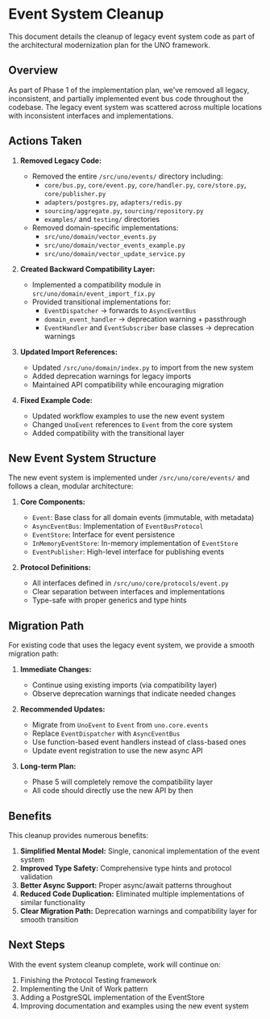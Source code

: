 # Event System Cleanup

This document details the cleanup of legacy event system code as part of the architectural modernization plan for the UNO framework.

## Overview

As part of Phase 1 of the implementation plan, we've removed all legacy, inconsistent, and partially implemented event bus code throughout the codebase. The legacy event system was scattered across multiple locations with inconsistent interfaces and implementations.

## Actions Taken

1. **Removed Legacy Code:**
   - Removed the entire `/src/uno/events/` directory including:
     - `core/bus.py`, `core/event.py`, `core/handler.py`, `core/store.py`, `core/publisher.py`
     - `adapters/postgres.py`, `adapters/redis.py`
     - `sourcing/aggregate.py`, `sourcing/repository.py`
     - `examples/` and `testing/` directories
   - Removed domain-specific implementations:
     - `src/uno/domain/vector_events.py`
     - `src/uno/domain/vector_events_example.py`
     - `src/uno/domain/vector_update_service.py`

2. **Created Backward Compatibility Layer:**
   - Implemented a compatibility module in `src/uno/domain/event_import_fix.py`
   - Provided transitional implementations for:
     - `EventDispatcher` → forwards to `AsyncEventBus`
     - `domain_event_handler` → deprecation warning + passthrough
     - `EventHandler` and `EventSubscriber` base classes → deprecation warnings

3. **Updated Import References:**
   - Updated `/src/uno/domain/index.py` to import from the new system
   - Added deprecation warnings for legacy imports
   - Maintained API compatibility while encouraging migration

4. **Fixed Example Code:**
   - Updated workflow examples to use the new event system
   - Changed `UnoEvent` references to `Event` from the core system
   - Added compatibility with the transitional layer

## New Event System Structure

The new event system is implemented under `/src/uno/core/events/` and follows a clean, modular architecture:

1. **Core Components:**
   - `Event`: Base class for all domain events (immutable, with metadata)
   - `AsyncEventBus`: Implementation of `EventBusProtocol`
   - `EventStore`: Interface for event persistence
   - `InMemoryEventStore`: In-memory implementation of `EventStore`
   - `EventPublisher`: High-level interface for publishing events

2. **Protocol Definitions:**
   - All interfaces defined in `/src/uno/core/protocols/event.py`
   - Clear separation between interfaces and implementations
   - Type-safe with proper generics and type hints

## Migration Path

For existing code that uses the legacy event system, we provide a smooth migration path:

1. **Immediate Changes:**
   - Continue using existing imports (via compatibility layer)
   - Observe deprecation warnings that indicate needed changes

2. **Recommended Updates:**
   - Migrate from `UnoEvent` to `Event` from `uno.core.events`
   - Replace `EventDispatcher` with `AsyncEventBus`
   - Use function-based event handlers instead of class-based ones
   - Update event registration to use the new async API

3. **Long-term Plan:**
   - Phase 5 will completely remove the compatibility layer
   - All code should directly use the new API by then

## Benefits

This cleanup provides numerous benefits:

1. **Simplified Mental Model:** Single, canonical implementation of the event system
2. **Improved Type Safety:** Comprehensive type hints and protocol validation
3. **Better Async Support:** Proper async/await patterns throughout
4. **Reduced Code Duplication:** Eliminated multiple implementations of similar functionality
5. **Clear Migration Path:** Deprecation warnings and compatibility layer for smooth transition

## Next Steps

With the event system cleanup complete, work will continue on:

1. Finishing the Protocol Testing framework 
2. Implementing the Unit of Work pattern
3. Adding a PostgreSQL implementation of the EventStore
4. Improving documentation and examples using the new event system